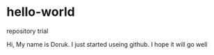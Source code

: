 # hello-world
repository trial


Hi, My name is Doruk. I just started useing github. I hope it will go well
